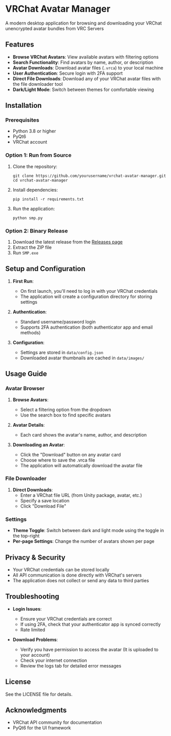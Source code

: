 # VRChat Avatar Manager

A modern desktop application for browsing and downloading your VRChat unencrypted avatar bundles from VRC Servers

## Features

- **Browse VRChat Avatars**: View available avatars with filtering options
- **Search Functionality**: Find avatars by name, author, or description
- **Avatar Downloads**: Download avatar files (`.vrca`) to your local machine
- **User Authentication**: Secure login with 2FA support
- **Direct File Downloads**: Download any of your VRChat avatar files with the file downloader tool
- **Dark/Light Mode**: Switch between themes for comfortable viewing

## Installation

### Prerequisites

- Python 3.8 or higher
- PyQt6
- VRChat account

### Option 1: Run from Source

1. Clone the repository:
   ```
   git clone https://github.com/yourusername/vrchat-avatar-manager.git
   cd vrchat-avatar-manager
   ```

2. Install dependencies:
   ```
   pip install -r requirements.txt
   ```

3. Run the application:
   ```
   python smp.py
   ```

### Option 2: Binary Release

1. Download the latest release from the [Releases page](https://github.com/yourusername/vrchat-avatar-manager/releases)
2. Extract the ZIP file
3. Run `SMP.exe`

## Setup and Configuration

1. **First Run**: 
   - On first launch, you'll need to log in with your VRChat credentials
   - The application will create a configuration directory for storing settings

2. **Authentication**:
   - Standard username/password login
   - Supports 2FA authentication (both authenticator app and email methods)

3. **Configuration**:
   - Settings are stored in `data/config.json`
   - Downloaded avatar thumbnails are cached in `data/images/`

## Usage Guide

### Avatar Browser

1. **Browse Avatars**: 
   - Select a filtering option from the dropdown
   - Use the search box to find specific avatars

2. **Avatar Details**:
   - Each card shows the avatar's name, author, and description

3. **Downloading an Avatar**:
   - Click the "Download" button on any avatar card
   - Choose where to save the .vrca file
   - The application will automatically download the avatar file

### File Downloader

1. **Direct Downloads**:
   - Enter a VRChat file URL (from Unity package, avatar, etc.)
   - Specify a save location
   - Click "Download File"

### Settings

- **Theme Toggle**: Switch between dark and light mode using the toggle in the top-right
- **Per-page Settings**: Change the number of avatars shown per page

## Privacy & Security

- Your VRChat credentials can be stored locally
- All API communication is done directly with VRChat's servers
- The application does not collect or send any data to third parties

## Troubleshooting

- **Login Issues**: 
  - Ensure your VRChat credentials are correct
  - If using 2FA, check that your authenticator app is synced correctly
  - Rate limited
   

- **Download Problems**:
  - Verify you have permission to access the avatar (It is uploaded to your account)
  - Check your internet connection
  - Review the logs tab for detailed error messages

## License

See the LICENSE file for details.

## Acknowledgments

- VRChat API community for documentation
- PyQt6 for the UI framework

